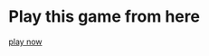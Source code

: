 <h1>Play this game from here</h1>
<a href="https://krishnaghanti07.github.io/Basic-Snake-game/">play now</a>
